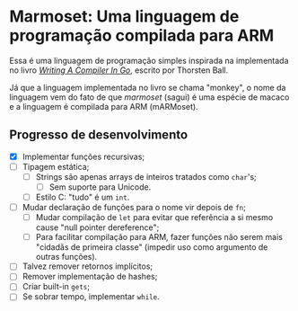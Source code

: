 # Marmoset: Uma linguagem de programação compilada para ARM

Essa é uma linguagem de programação simples inspirada na implementada no livro [_Writing A Compiler In Go_](https://compilerbook.com/), escrito por Thorsten Ball.

Já que a linguagem implementada no livro se chama "monkey", o nome da linguagem vem do fato de que _marmoset_ (sagui) é uma espécie de macaco e a linguagem é compilada para ARM (mARMoset).

## Progresso de desenvolvimento

- [x] Implementar funções recursivas;
- [ ] Tipagem estática;
  - [ ] Strings são apenas arrays de inteiros tratados como `char`'s;
    - [ ] Sem suporte para Unicode.
  - [ ] Estilo C: "tudo" é um `int`.
- [ ] Mudar declaração de funções para o nome vir depois de `fn`;
  - [ ] Mudar compilação de `let` para evitar que referência a si mesmo cause "null pointer dereference";
  - [ ] Para facilitar compilação para ARM, fazer funções não serem mais "cidadãs de primeira classe" (impedir uso como argumento de outras funções).
- [ ] Talvez remover retornos implícitos;
- [ ] Remover implementação de hashes;
- [ ] Criar built-in `gets`;
- [ ] Se sobrar tempo, implementar `while`.